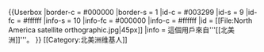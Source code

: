 {{Userbox
  |border-c = #000000
  |border-s = 1
  |id-c     = #003299
  |id-s     = 9
  |id-fc    = #ffffff
  |info-s   = 10
  |info-fc  = #000000
  |info-c   = #ffffff
  |id       = [[File:North America satellite orthographic.jpg|45px]]
  |info     = 這個用戶來自'''[[北美洲]]'''。
}}
<noinclude>
[[Category:北美洲维基人]]
</noinclude>